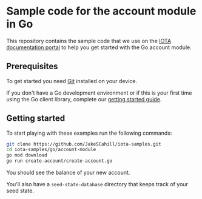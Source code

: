 
# Sample code for the account module in Go

This repository contains the sample code that we use on the [IOTA documentation portal](https://docs.iota.org/docs/client-libraries/0.1/account-module/go/get-started) to help you get started with the Go account module.

## Prerequisites

To get started you need [Git](https://git-scm.com/book/en/v2/Getting-Started-Installing-Git) installed on your device.

If you don't have a Go development environment or if this is your first time using the Go client library, complete our [getting started guide](https://docs.iota.org/docs/client-libraries/0.1/getting-started/go-quickstart).

## Getting started

To start playing with these examples run the following commands:

```bash
git clone https://github.com/JakeSCahill/iota-samples.git
cd iota-samples/go/account-module
go mod download
go run create-account/create-account.go
```
You should see the balance of your new account.

You'll also have a `seed-state-database` directory that keeps track of your seed state.